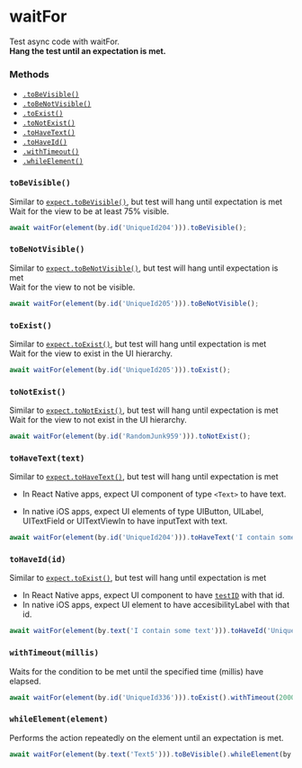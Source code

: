 # waitFor
Test async code with waitFor.<br>
**Hang the test until an expectation is met.**

### Methods

- [`.toBeVisible()`](#tobevisible)
- [`.toBeNotVisible()`](#tobenotvisible)
- [`.toExist()`](#toexist)
- [`.toNotExist()`](#tonotexist)
- [`.toHaveText()`](#tohavetexttext)
- [`.toHaveId()`](#tohaveidid)
- [`.withTimeout()`](#withtimeoutmillis)
- [`.whileElement()`](#whileelement)



### `toBeVisible()`
Similar to [`expect.toBeVisible()`](APIRef.Expect.md#tobevisible), but test will hang until expectation is met<br>
Wait for the view to be at least 75% visible.

```js
await waitFor(element(by.id('UniqueId204'))).toBeVisible();
```

### `toBeNotVisible()`
Similar to [`expect.toBeNotVisible()`](APIRef.Expect.md#tobenotvisible), but test will hang until expectation is met<br>
Wait for the view to not be visible.

```js
await waitFor(element(by.id('UniqueId205'))).toBeNotVisible();
```

### `toExist()`
Similar to [`expect.toExist()`](APIRef.Expect.md#toexist), but test will hang until expectation is met<br>
Wait for the view to exist in the UI hierarchy.

```js
await waitFor(element(by.id('UniqueId205'))).toExist();
```

### `toNotExist()`
Similar to [`expect.toNotExist()`](APIRef.Expect.md#tonotexist), but test will hang until expectation is met<br>
Wait for the view to not exist in the UI hierarchy.

```js
await waitFor(element(by.id('RandomJunk959'))).toNotExist();
```

### `toHaveText(text)`
Similar to [`expect.toHaveText()`](APIRef.Expect.md#tohavetexttext), but test will hang until expectation is met<br>
- In React Native apps, expect UI component of type `<Text>` to have text.

- In native iOS apps, expect UI elements of type UIButton, UILabel, UITextField or UITextViewIn to have inputText with text.

```js
await waitFor(element(by.id('UniqueId204'))).toHaveText('I contain some text');
```

### `toHaveId(id)`
Similar to [`expect.toExist()`](APIRef.Expect.md#toexist), but test will hang until expectation is met<br>

- In React Native apps, expect UI component to have [`testID`](https://facebook.github.io/react-native/docs/view.html#testid) with that id.
- In native iOS apps, expect UI element to have accesibilityLabel with that id.

```js
await waitFor(element(by.text('I contain some text'))).toHaveId('UniqueId204');
```


### `withTimeout(millis)`
Waits for the condition to be met until the specified time (millis) have elapsed.

```js
await waitFor(element(by.id('UniqueId336'))).toExist().withTimeout(2000);
```


### `whileElement(element)`
Performs the action repeatedly on the element until an expectation is met.
 
```js
await waitFor(element(by.text('Text5'))).toBeVisible().whileElement(by.id('ScrollView630')).scroll(50, 'down');
```